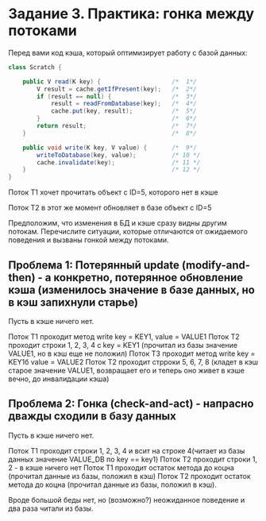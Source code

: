 # Задание 3. Практика: гонка между потоками

Перед вами код кэша, который оптимизирует работу с базой данных:

```java
class Scratch {

    public V read(K key) {                    /*  1*/
        V result = cache.getIfPresent(key);   /*  2*/
        if (result == null) {                 /*  3*/
            result = readFromDatabase(key);   /*  4*/
            cache.put(key, result);           /*  5*/
        }                                     /*  6*/
        return result;                        /*  7*/
    }                                         /*  8*/

    public void write(K key, V value) {       /*  9*/
        writeToDatabase(key, value);          /* 10 */
        cache.invalidate(key);                /* 11 */
    }                                         /* 12 */
}
```

Поток T1 хочет прочитать объект с ID=5, которого нет в кэше

Поток T2 в этот же момент обновляет в базе объект с ID=5

Предположим, что изменения в БД и кэше сразу видны другим потокам. 
Перечислите ситуации, которые отличаются от ожидаемого поведения и вызваны 
гонкой между потоками.

## Проблема 1: Потерянный update (modify-and-then) -  а конкретно, потерянное обновление кэша (изменилось значение в базе данных, но в кэш запихнули старье)

Пусть в кэше ничего нет.

Поток T1 проходит метод write key = KEY1, value = VALUE1
Поток T2 проходит строки 1, 2, 3, 4 с key = KEY1 (прочитал из базы значение VALUE1, но в кэш еще не положил)
Поток T3 проходит метод write key = KEY1б value = VALUE2
Поток T2 проходит стрроки 5, 6, 7, 8 (кладет в кэш старое значение VALUE1, возвращает его и теперь оно живет в кэше 
вечно, до инвалидации кэша)

## Проблема 2: Гонка (check-and-act) - напрасно дважды сходили в базу данных

Пусть в кэше ничего нет.

Поток T1 проходит строки 1, 2, 3, 4 и всит на строке 4(читает из базы данных значение VALUE_DB по key == key1)
Поток T2 проходит строки 1, 2 - в кэше ничего нет
Поток T1 проходит остаток метода до коцна (прочитал данные из базы, положил в кэш)
Поток T2 проходит остаток метода до коцна (прочитал данные из базы, положил в кэш).

Вроде большой беды нет, но (возможно?) неожиданное поведение и два раза читали из базы.


